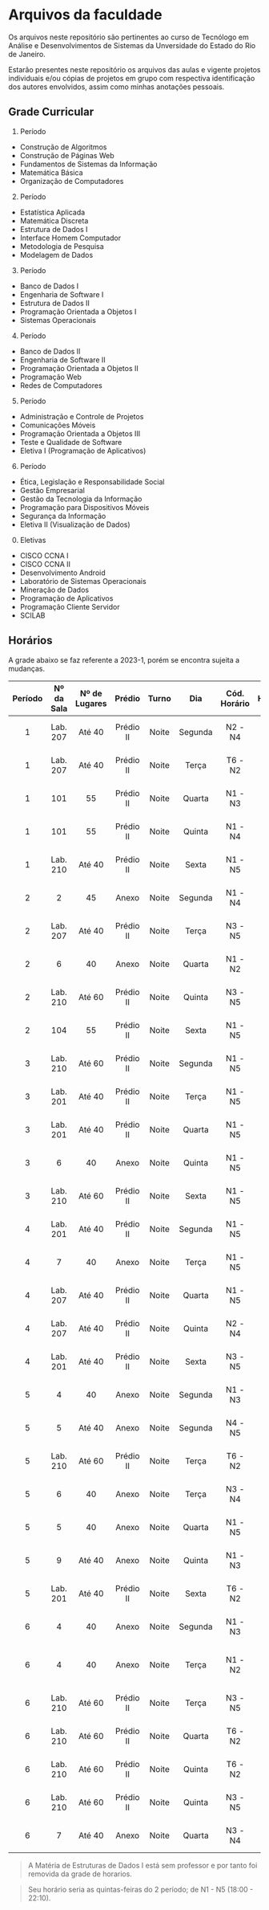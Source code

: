 # Arquivos da faculdade

Os arquivos neste repositório são pertinentes ao curso de Tecnólogo em Análise e Desenvolvimentos de Sistemas da Unversidade do Estado do Rio de Janeiro.

Estarão presentes neste repositório os arquivos das aulas e vigente projetos individuais e/ou cópias de projetos em grupo com respectiva identificação dos autores envolvidos, assim como minhas anotações pessoais.

## Grade Curricular

1. Período

- Construção de Algoritmos
- Construção de Páginas Web
- Fundamentos de Sistemas da Informação
- Matemática Básica
- Organização de Computadores

2. Período

- Estatística Aplicada
- Matemática Discreta
- Estrutura de Dados I
- Interface Homem Computador
- Metodologia de Pesquisa
- Modelagem de Dados

3. Período

- Banco de Dados I
- Engenharia de Software I
- Estrutura de Dados II
- Programação Orientada a Objetos I
- Sistemas Operacionais

4. Período

- Banco de Dados II
- Engenharia de Software II
- Programação Orientada a Objetos II
- Programação Web
- Redes de Computadores

5. Período

- Administração e Controle de Projetos
- Comunicações Móveis
- Programação Orientada a Objetos III
- Teste e Qualidade de Software
- Eletiva I (Programação de Aplicativos)

6. Período

- Ética, Legislação e Responsabilidade Social
- Gestão Empresarial
- Gestão da Tecnologia da Informação
- Programação para Dispositivos Móveis
- Segurança da Informação
- Eletiva II (Visualização de Dados)

0. Eletivas

- CISCO CCNA I
- CISCO CCNA II
- Desenvolvimento Android
- Laboratório de Sistemas Operacionais
- Mineração de Dados
- Programação de Aplicativos
- Programação Cliente Servidor
- SCILAB

## Horários

A grade abaixo se faz referente a 2023-1, porém se encontra sujeita a mudanças.

| Período  | Nº da Sala  | Nº de Lugares  |   Prédio   | Turno  |   Dia    | Cód. Horário  |    Horário     | Cód. Disc.  |                  Disciplina                  |     Tutor(a)      |
|:-------: |:----------: |:-------------: |:---------: |:-----: |:-------: |:------------: |:-------------: |:----------: |:-------------------------------------------: |:----------------: |
|    1     |  Lab. 207   |     Até 40     | Prédio II  | Noite  | Segunda  |    N2 - N4    | 18:50 - 21:20  |   INF5313   |    Fundamentos de Sistemas de Informação     |   Leonardo Boia   |
|    1     |  Lab. 207   |     Até 40     | Prédio II  | Noite  |  Terça   |    T6 - N2    | 17:10 - 19:40  |   INF5315   |          Construção de Páginas Web           |   Leonardo Boia   |
|    1     |     101     |       55       | Prédio II  | Noite  |  Quarta  |    N1 - N3    | 18:00 - 20:30  |   INF5312   |         Organização de Computadores          |   Carlos Lemos    |
|    1     |     101     |       55       | Prédio II  | Noite  |  Quinta  |    N1 - N4    | 18:00 - 21:20  |   INF5314   |              Matemática Básica               | Cristiane Leitão  |
|    1     |  Lab. 210   |     Até 40     | Prédio II  | Noite  |  Sexta   |    N1 - N5    | 18:00 - 22:10  |   INF5311   |           Construção de Algoritmos           |   Adriana Sicsú   |
|    2     |      2      |       45       |   Anexo    | Noite  | Segunda  |    N1 - N4    | 18:00 - 21:20  |   INF5322   |             Matemática Discreta              | Cristiane Leitão  |
|    2     |  Lab. 207   |     Até 40     | Prédio II  | Noite  |  Terça   |    N3 - N5    | 19:40 - 22:10  |   INF5324   |         Interface Humano Computador          |   Leonardo Boia   |
|    2     |      6      |       40       |   Anexo    | Noite  |  Quarta  |    N1 - N2    | 18:00 - 19:40  |   INF5326   |           Metodologia de Pesquisa            |    SUBSTITUTO     |
|    2     |  Lab. 210   |     Até 60     | Prédio II  | Noite  |  Quinta  |    N3 - N5    | 19:40 - 22:10  |   INF5325   |             Estatística Aplicada             |    Rosana Paz     |
|    2     |     104     |       55       | Prédio II  | Noite  |  Sexta   |    N1 - N5    | 18:00 - 22:10  |   INF5323   |              Modelagem de Dados              |  Marcello Porto   |
|    3     |  Lab. 210   |     Até 60     | Prédio II  | Noite  | Segunda  |    N1 - N5    | 18:00 - 22:10  |   INF5335   |            Sistemas Operacionais             |     Mauro Gil     |
|    3     |  Lab. 201   |     Até 40     | Prédio II  | Noite  |  Terça   |    N1 - N5    | 18:00 - 22:10  |   INF5331   |            Estrutura de Dados II             |   Eugênio Silva   |
|    3     |  Lab. 201   |     Até 40     | Prédio II  | Noite  |  Quarta  |    N1 - N5    | 18:00 - 22:10  |   INF5334   |               Banco de Dados I               |  Marcello Porto   |
|    3     |      6      |       40       |   Anexo    | Noite  |  Quinta  |    N1 - N5    | 18:00 - 22:10  |   INF5333   |           Engenharia de Software I           |   Adriana Sicsú   |
|    3     |  Lab. 210   |     Até 60     | Prédio II  | Noite  |  Sexta   |    N1 - N5    | 18:00 - 22:10  |   INF5332   |      Programação Orientada a Objetos I       |   Carlos Sicsú    |
|    4     |  Lab. 201   |     Até 40     | Prédio II  | Noite  | Segunda  |    N1 - N5    | 18:00 - 22:10  |   INF5341   |      Programação Orientada a Objetos II      |     José Luiz     |
|    4     |      7      |       40       |   Anexo    | Noite  |  Terça   |    N1 - N5    | 18:00 - 22:10  |   INF5342   |          Engenharia de Software II           |    SUBSTITUTO     |
|    4     |  Lab. 207   |     Até 40     | Prédio II  | Noite  |  Quarta  |    N1 - N5    | 18:00 - 22:10  |   INF5344   |            Redes de Computadores             |  Frederico Sauer  |
|    4     |  Lab. 207   |     Até 40     | Prédio II  | Noite  |  Quinta  |    N2 - N4    | 18:50 - 21:20  |   INF5343   |              Banco de Dados II               |   Carlos Sicsú    |
|    4     |  Lab. 201   |     Até 40     | Prédio II  | Noite  |  Sexta   |    N3 - N5    | 19:40 - 22:10  |   INF5345   |               Programação Web                |     José Luiz     |
|    5     |      4      |       40       |   Anexo    | Noite  | Segunda  |    N1 - N3    | 18:00 - 20:30  |   INF5353   |     Administração e Controle de Projetos     |    SUBSTITUTO     |
|    5     |      5      |     Até 40     |   Anexo    | Noite  | Segunda  |    N4 - N5    | 20:30 - 22:10  |   TCC1011   |       Trabalho de Conclusão de Curso I       |    SUBSTITUTO     |
|    5     |  Lab. 210   |     Até 60     | Prédio II  | Noite  |  Terça   |    T6 - N2    | 17:10 - 19:40  |   ELE121    |     Eletiva - Programação de Aplicativos     |    Denis Cople    |
|    5     |      6      |       40       |   Anexo    | Noite  |  Terça   |    N3 - N4    | 19:40 - 21:20  |   EST0001   |            Estágio Supervisionado            |    SUBSTITUTO     |
|    5     |      5      |       40       |   Anexo    | Noite  |  Quarta  |    N1 - N5    | 18:00 - 22:10  |   INF5352   |        Teste e Qualidade de Software         |    SUBSTITUTO     |
|    5     |      9      |     Até 40     |   Anexo    | Noite  |  Quinta  |    N1 - N3    | 18:00 - 20:30  |   INF5354   |             Comunicações Móveis              |   Carlos Lemos    |
|    5     |  Lab. 201   |     Até 40     | Prédio II  | Noite  |  Sexta   |    T6 - N2    | 17:10 - 19:40  |   INF5351   |     Programação Orientada a Objetos III      |     José Luiz     |
|    6     |      4      |       40       |   Anexo    | Noite  | Segunda  |    N1 - N3    | 18:00 - 20:30  |   INF5364   |              Gestão Empresarial              |     Anderson      |
|    6     |      4      |       40       |   Anexo    | Noite  |  Terça   |    N1 - N2    | 18:00 - 20:30  |   INF5363   | Ética, Legislação e Responsabilidade Social  |     Anderson      |
|    6     |  Lab. 210   |     Até 60     | Prédio II  | Noite  |  Terça   |    N3 - N5    | 19:40 - 22:10  |   INF5361   |     Programação para Dispositivos Móveis     |    Denis Cople    |
|    6     |  Lab. 210   |     Até 60     | Prédio II  | Noite  |  Quarta  |    T6 - N2    | 17:10 - 19:40  |   ELE0114   |       Eletiva - Visualização de Dados        |    Gian Carlo     |
|    6     |  Lab. 210   |     Até 60     | Prédio II  | Noite  |  Quinta  |    T6 - N2    | 17:10 - 19:40  |   INF5362   |           Segurança da Informação            |  Frederico Sauer  |
|    6     |  Lab. 210   |     Até 60     | Prédio II  | Noite  |  Quinta  |    N3 - N5    | 19:40 - 22:10  |   INF5365   |      Gestão da Tecnologia da Informação      |  Frederico Sauer  |
|    6     |      7      |     Até 40     |   Anexo    | Noite  |  Quarta  |    N3 - N4    | 19:40 - 21:20  |   TCC1021   |      Trabalho de Conclusão de Curso II       |    SUBSTITUTO     |

> A Matéria de Estruturas de Dados I está sem professor e por tanto foi removida da grade de horarios.

> Seu horário seria as quintas-feiras do 2 período; de N1 - N5 (18:00 - 22:10).
